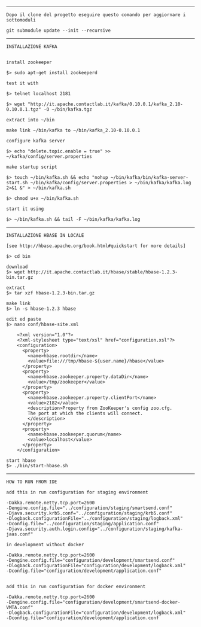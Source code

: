 --------------------------------------------------------------------------------------------------------

	Dopo il clone del progetto eseguire questo comando per aggiornare i sottomoduli

	git submodule update --init --recursive

--------------------------------------------------------------------------------------------------------

	INSTALLAZIONE KAFKA


	install zookeeper

	$> sudo apt-get install zookeeperd

	test it with

	$> telnet localhost 2181

	$> wget "http://it.apache.contactlab.it/kafka/0.10.0.1/kafka_2.10-0.10.0.1.tgz" -O ~/bin/kafka.tgz

	extract into ~/bin

	make link ~/bin/kafka to ~/bin/kafka_2.10-0.10.0.1

	configure kafka server

	$> echo "delete.topic.enable = true" >> ~/kafka/config/server.properties

	make startup script

	$> touch ~/bin/kafka.sh && echo "nohup ~/bin/kafka/bin/kafka-server-start.sh ~/bin/kafka/config/server.properties > ~/bin/kafka/kafka.log 2>&1 &" > ~/bin/kafka.sh

	$> chmod u+x ~/bin/kafka.sh

	start it using

	$> ~/bin/kafka.sh && tail -F ~/bin/kafka/kafka.log

--------------------------------------------------------------------------------------------------------

	INSTALLAZIONE HBASE IN LOCALE

	[see http://hbase.apache.org/book.html#quickstart for more details]

	$> cd bin

	download
	$> wget http://it.apache.contactlab.it/hbase/stable/hbase-1.2.3-bin.tar.gz

	extract
	$> tar xzf hbase-1.2.3-bin.tar.gz

	make link
	$> ln -s hbase-1.2.3 hbase

	edit ed paste
	$> nano conf/hbase-site.xml

		<?xml version="1.0"?>
		<?xml-stylesheet type="text/xsl" href="configuration.xsl"?>
		<configuration>
		  <property>
		    <name>hbase.rootdir</name>
		    <value>file:///tmp/hbase-${user.name}/hbase</value>
		  </property>
		  <property>
		    <name>hbase.zookeeper.property.dataDir</name>
		    <value>/tmp/zookeeper</value>
		  </property>
		  <property>
		    <name>hbase.zookeeper.property.clientPort</name>
		    <value>2182</value>
		    <description>Property from ZooKeeper's config zoo.cfg.
		    The port at which the clients will connect.
		    </description>
		  </property>
		  <property>
		    <name>hbase.zookeeper.quorum</name>
		    <value>localhost</value>
		  </property>
		</configuration>

	start hbase
	$> ./bin/start-hbase.sh


--------------------------------------------------------------------------------------------------------

	HOW TO RUN FROM IDE

	add this in run configuration for staging environment

    -Dakka.remote.netty.tcp.port=2600
    -Dengine.config.file="../configuration/staging/smartsend.conf"
    -Djava.security.krb5.conf="../configuration/staging/krb5.conf"
    -Dlogback.configurationFile="../configuration/staging/logback.xml"
    -Dconfig.file="../configuration/staging/application.conf"
    -Djava.security.auth.login.config="../configuration/staging/kafka-jaas.conf"

	in development without docker

    -Dakka.remote.netty.tcp.port=2600
    -Dengine.config.file="configuration/development/smartsend.conf"
    -Dlogback.configurationFile="configuration/development/logback.xml"
    -Dconfig.file="configuration/development/application.conf"


	add this in run configuration for docker environment

    -Dakka.remote.netty.tcp.port=2600
    -Dengine.config.file="configuration/development/smartsend-docker-VMTA.conf"
    -Dlogback.configurationFile="configuration/development/logback.xml"
    -Dconfig.file="configuration/development/application.conf

